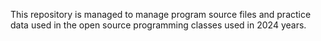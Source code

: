 This repository is managed to manage program source files and practice data used in the open source programming classes used in 2024 years.